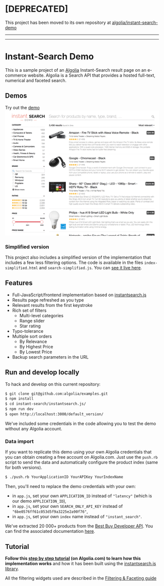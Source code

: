 # [DEPRECATED]

This project has been moved to its own repository at [algolia/instant-search-demo](https://github.com/algolia/instant-search-demo)

-----
-----

Instant-Search Demo
====================

This is a sample project of an [Algolia](http://www.algolia.com) Instant-Search result page on an e-commerce website. Algolia is a Search API that provides a hosted full-text, numerical and faceted search.

## Demos
Try out the [demo](http://demos.algolia.com/instant-search-demo/)
![Instant search](screenshots/instant-search-default.gif)

### Simplified version
This project also includes a simplified version of the implementation that includes a few less filtering options.
The code is available in the files `index-simplified.html` and `search-simplified.js`. You can [see it live here](http://demos.algolia.com/instant-search-demo/index-simplified.html).

## Features
* Full-JavaScript/frontend implementation based on [instantsearch.js](https://community.algolia.com/instantsearch.js/)
* Results page refreshed as you type
* Relevant results from the first keystroke
* Rich set of filters
  * Multi-level categories
  * Range slider
  * Star rating
* Typo-tolerance
* Multiple sort orders
  * By Relevance
  * By Highest Price
  * By Lowest Price
* Backup search parameters in the URL

## Run and develop locally
To hack and develop on this current repository:

```sh
$ git clone git@github.com:algolia/examples.git
$ npm install
$ cd instant-search/instantsearch.js/
$ npm run dev
$ open http://localhost:3000/default_version/
```

We've included some credentials in the code allowing you to test the demo without any Algolia account.

### Data import
If you want to replicate this demo using your own Algolia credentials that you can obtain creating a free account on Algolia.com.
Just use the ```push.rb``` script to send the data and automatically configure the product index (same for both versions).

```sh
$ ./push.rb YourApplicationID YourAPIKey YourIndexName
```

Then, you'll need to replace the demo credentials with your own:
- in ```app.js```, set your own ```APPLICATION_ID``` instead of ```"latency"``` (which is our demo ```APPLICATION_ID```),
- in ```app.js```, set your own ```SEARCH_ONLY_API_KEY``` instead of ```"6be0576ff61c053d5f9a3225e2a90f76"```,
- in ```app.js```, set your own ```index``` name instead of ```"instant_search"```.


We've extracted 20 000+ products from the [Best Buy Developer API](https://developer.bestbuy.com). You can find the associated documentation [here](https://developer.bestbuy.com/documentation/products-api).

## Tutorial

**Follow this [step by step tutorial](https://www.algolia.com/doc/guides/search/filtering-faceting/instantsearchjs) (on Algolia.com) to learn how this implementation works** and how it has been built using the [instantsearch.js library](https://community.algolia.com/instantsearch.js/).

All the filtering widgets used are described in the [Filtering & Faceting guide](http://www.algolia.com/doc/guides/search/filtering-faceting/instantsearchjs)

